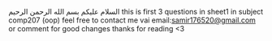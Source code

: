 السلام عليكم 
بسم الله الرحمن الرحيم
this is first 3 questions in sheet1 in subject comp207 (oop)
feel free to contact me vai email:samir176520@gmail.com or comment for good changes 
thanks for reading <3
